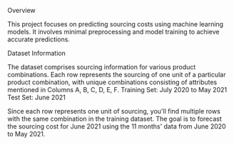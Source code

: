 Overview

This project focuses on predicting sourcing costs using machine learning models. It involves minimal preprocessing and model training to achieve accurate predictions.

Dataset Information

The dataset comprises sourcing information for various product combinations. Each row represents the sourcing of one unit of a particular product combination, with unique combinations consisting of attributes mentioned in Columns A, B, C, D, E, F.
Training Set: July 2020 to May 2021
Test Set: June 2021

Since each row represents one unit of sourcing, you'll find multiple rows with the same combination in the training dataset. 
The goal is to forecast the sourcing cost for June 2021 using the 11 months' data from June 2020 to May 2021.
